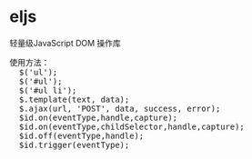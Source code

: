 # eljs
轻量级JavaScript DOM 操作库

<pre>
使用方法：
  $('ul');
  $('#ul');
  $('#ul li');
  $.template(text, data);
  $.ajax(url, 'POST', data, success, error);
  $id.on(eventType,handle,capture);
  $id.on(eventType,childSelector,handle,capture);
  $id.off(eventType,handle);
  $id.trigger(eventType);
</pre>
